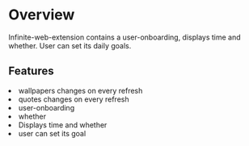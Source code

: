 <h1> Overview </h1>
<p> Infinite-web-extension contains a user-onboarding, displays time and whether. User can set its daily goals.</p>

<h2>Features</h2>
<li>wallpapers changes on every refresh </li>
<li>quotes changes on every refresh </li>
<li>user-onboarding</li>
<li> whether</li>
<li>Displays time and whether </li>
<li> user can set its goal</li>
